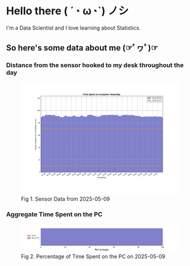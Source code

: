 
# Hello there ( ´◔ ω◔`) ノシ

I'm a Data Scientist and I love learning about Statistics.

## So here's some data about me (☞ﾟヮﾟ)☞


### Distance from the sensor hooked to my desk throughout the day
<figure>
  <picture>
    <source media="(prefers-color-scheme: dark)" srcset="Pi/readme/graphs/lineplot/dark-plot-2025-05-09.png">
    <source media="(prefers-color-scheme: light)" srcset="Pi/readme/graphs/lineplot/light-plot-2025-05-09.png">
    <img alt="Shows a black logo in light color mode and a white one in dark color mode." src="Pi/readme/graphs/lineplot/light-plot-2025-05-09.png">
  </picture>
  <figcaption>Fig 1. Sensor Data from 2025-05-09</figcaption>
</figure>



### Aggregate Time Spent on the PC
<figure>
  <picture>
    <source media="(prefers-color-scheme: dark)" srcset="Pi/readme/graphs/barplot/dark-plot-2025-05-09.png">
    <source media="(prefers-color-scheme: light)" srcset="Pi/readme/graphs/barplot/light-plot-2025-05-09.png">
    <img alt="Shows a black logo in light color mode and a white one in dark color mode." src="Pi/readme/graphs/barplot/light-plot-2025-05-09.png">
  </picture>
  <figcaption>Fig 2. Percentage of Time Spent on the PC on 2025-05-09</figcaption>
</figure>
